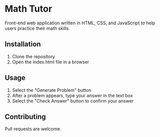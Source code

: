 # Math Tutor
Front-end web application written in HTML, CSS, and JavaScript to help users practice their math skills. 

## Installation
1. Clone the repository 
2. Open the index.html file in a browser

## Usage
1. Select the "Generate Problem" button 
2. After a problem appears, type your answer in the text box
3. Select the "Check Answer" button to confirm your answer

## Contributing 
Pull requests are welcome. 


